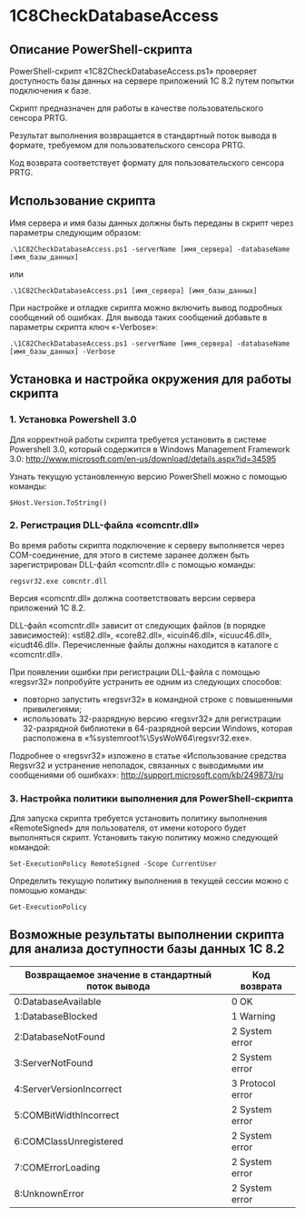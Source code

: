 # 1C8CheckDatabaseAccess

## Описание PowerShell-скрипта

PowerShell-скрипт «1C82CheckDatabaseAccess.ps1» проверяет доступность базы данных на сервере приложений 1С 8.2 путем попытки подключения к базе.

Скрипт предназначен для работы в качестве пользовательского сенсора PRTG.

Результат выполнения возвращается в стандартный поток вывода в формате, требуемом для пользовательского сенсора PRTG.

Код возврата соответствует формату для пользовательского сенсора PRTG.

## Использование скрипта

Имя сервера и имя базы данных должны быть переданы в скрипт через параметры следующим образом:
```
.\1C82CheckDatabaseAccess.ps1 -serverName [имя_сервера] -databaseName [имя_базы_данных]
```
или
```
.\1C82CheckDatabaseAccess.ps1 [имя_сервера] [имя_базы_данных]
```
При настройке и отладке скрипта можно включить вывод подробных сообщений об ошибках. Для вывода таких сообщений добавьте в параметры скрипта ключ «-Verbose»:
```
.\1C82CheckDatabaseAccess.ps1 -serverName [имя_сервера] -databaseName [имя_базы_данных] -Verbose
```

## Установка и настройка окружения для работы скрипта

### 1. Установка Powershell 3.0

Для корректной работы скрипта требуется установить в системе Powershell 3.0, который содержится в Windows Management Framework 3.0: http://www.microsoft.com/en-us/download/details.aspx?id=34595

Узнать текущую установленную версию PowerShell можно с помощью команды:
```
$Host.Version.ToString()
```

### 2. Регистрация DLL-файла «comcntr.dll»

Во время работы скрипта подключение к серверу выполняется через COM-соединение, для этого в системе заранее должен быть зарегистрирован DLL-файл «comcntr.dll» с помощью команды:
```
regsvr32.exe comcntr.dll
```
Версия «comcntr.dll» должна соответствовать версии сервера приложений 1С 8.2.

DLL-файл «comcntr.dll» зависит от следующих файлов (в порядке зависимостей): «stl82.dll», «core82.dll», «icuin46.dll», «icuuc46.dll», «icudt46.dll». Перечисленные файлы должны находится в каталоге с «comcntr.dll».

При появлении ошибки при регистрации DLL-файла с помощью «regsvr32» попробуйте устранить ее одним из следующих способов:
- повторно запустить «regsvr32» в командной строке с повышенными привилегиями;
- использовать 32-разрядную версию «regsvr32» для регистрации 32-разрядной библиотеки в 64-разрядной версии Windows, которая расположена в «%systemroot%\SysWoW64\regsvr32.exe».

Подробнее о «regsvr32» изложено в статье «Использование средства Regsvr32 и устранение неполадок, связанных с выводимыми им сообщениями об ошибках»: http://support.microsoft.com/kb/249873/ru

### 3. Настройка политики выполнения для PowerShell-скрипта

Для запуска скрипта требуется установить политику выполнения «RemoteSigned» для пользователя, от имени которого будет выполняться скрипт. Установить такую политику можно следующей командой:
```
Set-ExecutionPolicy RemoteSigned -Scope CurrentUser
```
Определить текущую политику выполнения в текущей сессии можно с помощью команды:
```
Get-ExecutionPolicy
```

## Возможные результаты выполнении скрипта для анализа доступности базы данных 1С 8.2

| Возвращаемое значение в стандартный поток вывода | Код возврата     |
|--------------------------------------------------|------------------|
| 0:DatabaseAvailable                              | 0 OK             |
| 1:DatabaseBlocked                                | 1 Warning        |
| 2:DatabaseNotFound                               | 2 System error   |
| 3:ServerNotFound                                 | 2 System error   |
| 4:ServerVersionIncorrect                         | 3 Protocol error |
| 5:COMBitWidthIncorrect                           | 2 System error   |
| 6:COMClassUnregistered                           | 2 System error   |
| 7:COMErrorLoading                                | 2 System error   |
| 8:UnknownError                                   | 2 System error   |
